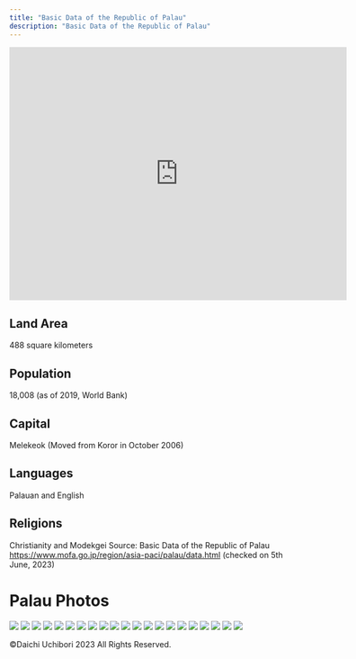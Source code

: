 ```yaml
---
title: "Basic Data of the Republic of Palau"
description: "Basic Data of the Republic of Palau"
---
```


<iframe src="https://www.google.com/maps/embed?pb=!1m14!1m12!1m3!1d602221.5583172053!2d134.3083333255556!3d7.432407831275583!2m3!1f0!2f0!3f0!3m2!1i1024!2i768!4f13.1!5e0!3m2!1sja!2sjp!4v1686831934945!5m2!1sja!2sjp" width="600" height="450" style="border:0;" allowfullscreen="" loading="lazy" referrerpolicy="no-referrer-when-downgrade"></iframe>

## Land Area
488 square kilometers
## Population
18,008 (as of 2019, World Bank)
## Capital
Melekeok (Moved from Koror in October 2006)
## Languages
Palauan and English
## Religions
Christianity and Modekgei
Source: Basic Data of the Republic of Palau  
https://www.mofa.go.jp/region/asia-paci/palau/data.html (checked on 5th June, 2023)

# Palau Photos

<img src="https://raw.githubusercontent.com/Daichi1983/research_interest_astro/main/src/content/docs/images/palau/s-1311.JPG">  
<img src="https://raw.githubusercontent.com/Daichi1983/research_interest_astro/main/src/content/docs/images/palau/s-1315.JPG">  
<img src="https://raw.githubusercontent.com/Daichi1983/research_interest_astro/main/src/content/docs/images/palau/s-1317.JPG">  
<img src="https://raw.githubusercontent.com/Daichi1983/research_interest_astro/main/src/content/docs/images/palau/s-1319.JPG">  
<img src="https://raw.githubusercontent.com/Daichi1983/research_interest_astro/main/src/content/docs/images/palau/s-1324.JPG">  
<img src="https://raw.githubusercontent.com/Daichi1983/research_interest_astro/main/src/content/docs/images/palau/s-1326.JPG">  
<img src="https://raw.githubusercontent.com/Daichi1983/research_interest_astro/main/src/content/docs/images/palau/s-1379.JPG">  
<img src="https://raw.githubusercontent.com/Daichi1983/research_interest_astro/main/src/content/docs/images/palau/s-1463.JPG">  
<img src="https://raw.githubusercontent.com/Daichi1983/research_interest_astro/main/src/content/docs/images/palau/s-1490.JPG">  
<img src="https://raw.githubusercontent.com/Daichi1983/research_interest_astro/main/src/content/docs/images/palau/s-1491.JPG">  
<img src="https://raw.githubusercontent.com/Daichi1983/research_interest_astro/main/src/content/docs/images/palau/s-1514.JPG">  
<img src="https://raw.githubusercontent.com/Daichi1983/research_interest_astro/main/src/content/docs/images/palau/s-1538.JPG">  
<img src="https://raw.githubusercontent.com/Daichi1983/research_interest_astro/main/src/content/docs/images/palau/s-1542.JPG">  
<img src="https://raw.githubusercontent.com/Daichi1983/research_interest_astro/main/src/content/docs/images/palau/s-1559.JPG">  
<img src="https://raw.githubusercontent.com/Daichi1983/research_interest_astro/main/src/content/docs/images/palau/s-1655.JPG">  
<img src="https://raw.githubusercontent.com/Daichi1983/research_interest_astro/main/src/content/docs/images/palau/s-1704.JPG">  
<img src="https://raw.githubusercontent.com/Daichi1983/research_interest_astro/main/src/content/docs/images/palau/s-1727.JPG">  
<img src="https://raw.githubusercontent.com/Daichi1983/research_interest_astro/main/src/content/docs/images/palau/s-1758.JPG">  
<img src="https://raw.githubusercontent.com/Daichi1983/research_interest_astro/main/src/content/docs/images/palau/s-1776.JPG">  
<img src="https://raw.githubusercontent.com/Daichi1983/research_interest_astro/main/src/content/docs/images/palau/s-1810.JPG">  
<img src="https://raw.githubusercontent.com/Daichi1983/research_interest_astro/main/src/content/docs/images/palau/s-1836.JPG">

©Daichi Uchibori 2023 All Rights Reserved.